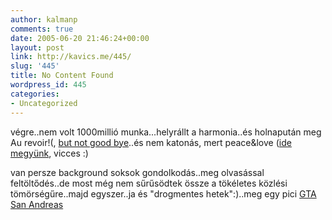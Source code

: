 ```yaml
---
author: kalmanp
comments: true
date: 2005-06-20 21:46:24+00:00
layout: post
link: http://kavics.me/445/
slug: '445'
title: No Content Found
wordpress_id: 445
categories:
- Uncategorized
---
```


végre..nem volt 1000millió munka...helyrállt a harmonia..és holnapután meg Au revoir!(, [but not good bye](http://www.militarysheetmusic.com/images/Au_Revoir.jpg)..és nem katonás, mert peace&love ([ide megyünk](http://www.woodstock.fr/), vicces :)




van persze background soksok gondolkodás..meg olvasással feltöltődés..de most még nem sűrűsödtek össze a tökéletes közlési tömörségűre..majd egyszer..ja és "drogmentes hetek":)..meg egy pici [GTA San Andreas](http://www.take2games.co.uk/images/slicks/gtasa_product_shot_PC.jpg)
